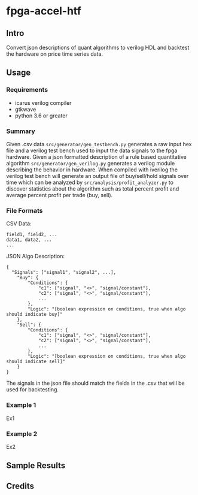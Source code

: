 # fpga-accel-htf
## Intro
Convert json descriptions of quant algorithms to verilog HDL and backtest the hardware on price time series data. 
## Usage
### Requirements 
- icarus verilog compiler
- gtkwave
- python 3.6 or greater <br>
### Summary
Given .csv data `src/generator/gen_testbench.py` generates a raw input hex file and a verilog test bench used to input the data signals to the fpga hardware. Given a json formatted description of a rule based quantitative algorithm `src/generator/gen_verilog.py` generates a verilog module describing the behavior in hardware. When compiled with iverilog the verilog test bench will generate an output file of buy/sell/hold signals over time which can be analyzed by `src/analysis/profit_analyzer.py` to discover statistics about the algorithm such as total percent profit and average percent profit per trade (buy, sell).
### File Formats
CSV Data: <br>
```
field1, field2, ...
data1, data2, ...
...
```
JSON Algo Description: <br>
```
{
  "Signals": ["signal1", "signal2", ...],
    "Buy": {
        "Conditions": {
            "c1": ["signal", "<>", "signal/constant"],
            "c2": ["signal", "<>", "signal/constant"],
            ...
        },
        "Logic": "[boolean expression on conditions, true when algo should indicate buy]"
    },
    "Sell": {
        "Conditions": {
            "c1": ["signal", "<>", "signal/constant"],
            "c2": ["signal", "<>", "signal/constant"],
            ...
        },
        "Logic": "[boolean expression on conditions, true when algo should indicate sell]"
    }
}
```
The signals in the json file should match the fields in the .csv that will be used for backtesting.
### Example 1
Ex1
### Example 2
Ex2
## Sample Results
## Credits
